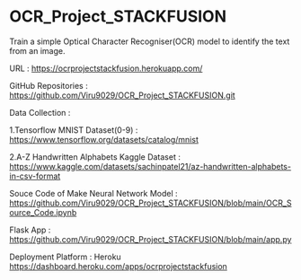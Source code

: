 # OCR_Project_STACKFUSION
Train a simple Optical Character Recogniser(OCR) model to identify the text from an image.

URL : https://ocrprojectstackfusion.herokuapp.com/


GitHub Repositories : https://github.com/Viru9029/OCR_Project_STACKFUSION.git


Data Collection : 

1.Tensorflow MNIST Dataset(0-9) : https://www.tensorflow.org/datasets/catalog/mnist

2.A-Z Handwritten Alphabets Kaggle Dataset : https://www.kaggle.com/datasets/sachinpatel21/az-handwritten-alphabets-in-csv-format
       
       
Souce Code of Make Neural Network Model : https://github.com/Viru9029/OCR_Project_STACKFUSION/blob/main/OCR_Source_Code.ipynb

Flask App : https://github.com/Viru9029/OCR_Project_STACKFUSION/blob/main/app.py

Deployment Platform : Heroku  https://dashboard.heroku.com/apps/ocrprojectstackfusion
